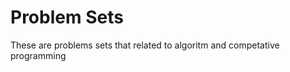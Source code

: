 Problem Sets
============

These are problems sets that related to algoritm and competative programming